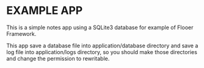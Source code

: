 # EXAMPLE APP

This is a simple notes app using a SQLite3 database
for example of Flooer Framework.

This app save a database file into application/database directory
and save a log file into application/logs directory,
so you should make those directories and change the permission
to rewritable.

